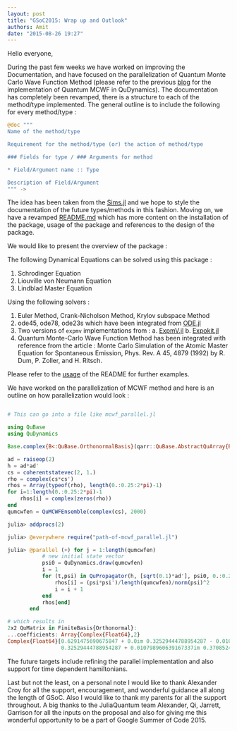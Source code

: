 ```yaml
---
layout: post
title: "GSoC2015: Wrap up and Outlook"
authors: Amit
date: "2015-08-26 19:27"
---
```


Hello everyone,

During the past few weeks we have worked on improving the Documentation, and have focused on the parallelization of Quantum Monte Carlo Wave Function Method
(please refer to the previous [blog](http://juliaquantum.github.io/news/2015/08/GSoC2015-Quantum-MCWF-method-and-QuDynamics/) for the implementation of Quantum MCWF in QuDynamics). The documentation has completely been revamped, there is a structure
to each of the method/type implemented. The general outline is to include the following for every method/type :

```julia
@doc """
Name of the method/type

Requirement for the method/type (or) the action of method/type

### Fields for type / ### Arguments for method

* Field/Argument name :: Type

Description of Field/Argument
""" ->
```

The idea has been taken from the [Sims.jl](https://github.com/tshort/Sims.jl) and we hope to style the documentation of the
future types/methods in this fashion. Moving on, we have a revamped [README.md](https://github.com/JuliaQuantum/QuDynamics.jl) which
has more content on the installation of the package, usage of the package and references to
the design of the package.

We would like to present the overview of the package :

The following Dynamical Equations can be solved using this package :

1. Schrodinger Equation
2. Liouville von Neumann Equation
3. Lindblad Master Equation

Using the following solvers :

1. Euler Method, Crank-Nicholson Method, Krylov subspace Method
2. ode45, ode78, ode23s which have been integrated from [ODE.jl](https://github.com/JuliaLang/ODE.jl)
3. Two versions of `expmv` implementations from :
   a. [ExpmV.jl](https://github.com/marcusps/ExpmV.jl)
   b. [Expokit.jl](https://github.com/acroy/Expokit.jl)
4. Quantum Monte-Carlo Wave Function Method has been integrated with reference from the article : Monte Carlo Simulation of the Atomic Master Equation for Spontaneous Emission, Phys. Rev. A 45, 4879 (1992) by R. Dum, P. Zoller, and H. Ritsch.

Please refer to the [usage](https://github.com/amitjamadagni/QuDynamics.jl/blob/master/README.md#usage) of the README for further examples.

We have worked on the parallelization of MCWF method and here is an outline on how parallelization would look :


```julia

# This can go into a file like mcwf_parallel.jl

using QuBase
using QuDynamics

Base.complex{B<:QuBase.OrthonormalBasis}(qarr::QuBase.AbstractQuArray{B}) = QuBase.similar_type(qarr)(complex(coeffs(qarr)), bases(qarr))

ad = raiseop(2)
h = ad*ad'
cs = coherentstatevec(2, 1.)
rho = complex(cs*cs')
rhos = Array(typeof(rho), length(0.:0.25:2*pi)-1)
for i=1:length(0.:0.25:2*pi)-1
    rhos[i] = complex(zeros(rho))
end
qumcwfen = QuMCWFEnsemble(complex(cs), 2000)
```

```julia
julia> addprocs(2)

julia> @everywhere require("path-of-mcwf_parallel.jl")

julia> @parallel (+) for j = 1:length(qumcwfen)
           # new initial state vector
           psi0 = QuDynamics.draw(qumcwfen)
           i = 1
           for (t,psi) in QuPropagator(h, [sqrt(0.1)*ad'], psi0, 0.:0.25:2*pi, QuMCWF())
               rhos[i] = (psi*psi')/length(qumcwfen)/norm(psi)^2
               i = i + 1
           end
           rhos[end]
       end

# which results in
2x2 QuMatrix in FiniteBasis{Orthonormal}:
...coefficients: Array{Complex{Float64},2}
Complex{Float64}[0.6291475690675847 + 0.0im 0.32529444788954287 - 0.010798960639167337im
                 0.32529444788954287 + 0.010798960639167337im 0.3708524309324195 + 0.0im]
```

The future targets include refining the parallel implementation and also support for time dependent hamiltonians.

Last but not the least, on a personal note I would like to thank Alexander Croy for all the support, encouragement, and wonderful guidance all
along the length of GSoC. Also I would like to thank my parents for all the support throughout. A big thanks to
the JuliaQuantum team Alexander, Qi, Jarrett, Garrison for all the inputs on the proposal and also for giving me this wonderful opportunity to
be a part of Google Summer of Code 2015.
